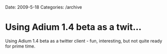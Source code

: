 Date: 2009-5-18
Categories: /archive

# Using Adium 1.4 beta as a twit...

Using Adium 1.4 beta as a twitter client - fun, interesting, but not quite ready for prime time.
